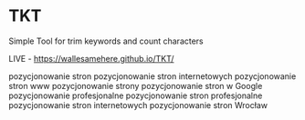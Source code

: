 # TKT
Simple Tool for trim keywords and count characters


LIVE - https://wallesamehere.github.io/TKT/


pozycjonowanie stron
pozycjonowanie stron internetowych
pozycjonowanie stron www
pozycjonowanie strony
pozycjonowanie stron w Google
pozycjonowanie
profesjonalne pozycjonowanie stron
profesjonalne pozycjonowanie stron internetowych
pozycjonowanie stron Wrocław
